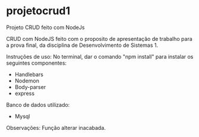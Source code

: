 # projetocrud1
Projeto CRUD feito com NodeJs

CRUD com NodeJS feito com o proposito de apresentação de trabalho para a prova final, da disciplina de Desenvolvimento de Sistemas 1.

Instruções de uso:
No terminal, dar o comando "npm install" para instalar os seguintes componentes:
- Handlebars
- Nodemon
- Body-parser
- express

Banco de dados utilizado:
- Mysql

Observações: 
Função alterar inacabada.


